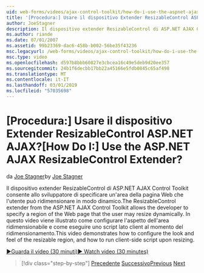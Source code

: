 ```yaml
---
uid: web-forms/videos/ajax-control-toolkit/how-do-i-use-the-aspnet-ajax-resizablecontrol-extender
title: '[Procedura:] Usare il dispositivo Extender ResizableControl ASP.NET AJAX? | Microsoft Docs'
author: JoeStagner
description: Il dispositivo extender ResizableControl di ASP.NET AJAX Control Toolkit consente allo sviluppatore di specificare un'area della pagina Web che l'utente può ridimensionare dinamica...
ms.author: riande
ms.date: 07/01/2007
ms.assetid: 99b23369-dac6-458b-b002-56be35f43236
msc.legacyurl: /web-forms/videos/ajax-control-toolkit/how-do-i-use-the-aspnet-ajax-resizablecontrol-extender
msc.type: video
ms.openlocfilehash: d597b8bbb60827e3cbcea16c49e5deb9d20ee357
ms.sourcegitcommit: 24b1f6decbb17bb22a45166e5fdb0845c65af498
ms.translationtype: MT
ms.contentlocale: it-IT
ms.lasthandoff: 03/01/2019
ms.locfileid: "57035698"
---
```

<a name="how-do-i-use-the-aspnet-ajax-resizablecontrol-extender"></a><span data-ttu-id="324fb-104">[Procedura:] Usare il dispositivo Extender ResizableControl ASP.NET AJAX?</span><span class="sxs-lookup"><span data-stu-id="324fb-104">[How Do I:] Use the ASP.NET AJAX ResizableControl Extender?</span></span>
====================
<span data-ttu-id="324fb-105">da [Joe Stagner](https://github.com/JoeStagner)</span><span class="sxs-lookup"><span data-stu-id="324fb-105">by [Joe Stagner](https://github.com/JoeStagner)</span></span>

<span data-ttu-id="324fb-106">Il dispositivo extender ResizableControl di ASP.NET AJAX Control Toolkit consente allo sviluppatore di specificare un'area della pagina Web che l'utente può ridimensionare in modo dinamico.</span><span class="sxs-lookup"><span data-stu-id="324fb-106">The ResizableControl extender from the ASP.NET AJAX Control Toolkit allows the developer to specify a region of the Web page that the user may resize dynamically.</span></span> <span data-ttu-id="324fb-107">In questo video viene illustrato come configurare l'aspetto dell'area ridimensionabile e come eseguire uno script lato client al momento del ridimensionamento.</span><span class="sxs-lookup"><span data-stu-id="324fb-107">This video demonstrates how to configure the look and feel of the resizable region, and how to run client-side script upon resizing.</span></span>

[<span data-ttu-id="324fb-108">&#9654;Guarda il video (30 minuti)</span><span class="sxs-lookup"><span data-stu-id="324fb-108">&#9654; Watch video (30 minutes)</span></span>](https://channel9.msdn.com/Blogs/ASP-NET-Site-Videos/how-do-i-use-the-aspnet-ajax-resizablecontrol-extender)

> [!div class="step-by-step"]
> <span data-ttu-id="324fb-109">[Precedente](how-do-i-use-the-aspnet-ajax-validatorcallout-extender.md)
> [Successivo](how-do-i-use-the-aspnet-ajax-tabs-control.md)</span><span class="sxs-lookup"><span data-stu-id="324fb-109">[Previous](how-do-i-use-the-aspnet-ajax-validatorcallout-extender.md)
[Next](how-do-i-use-the-aspnet-ajax-tabs-control.md)</span></span>
